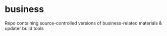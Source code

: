 # business
Repo containing source-controlled versions of business-related materials &amp; updater build tools
